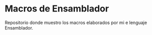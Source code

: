 # Macros de Ensamblador
Repositorio donde muestro los macros elaborados por mi e lenguaje Ensamblador.
